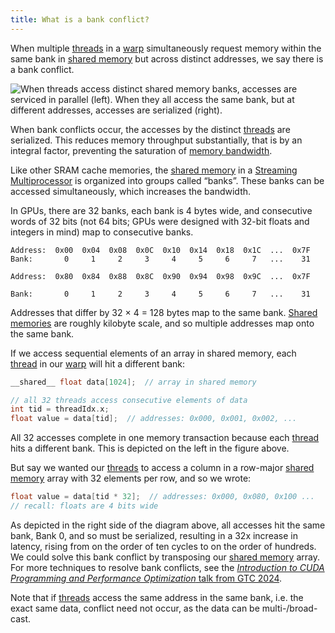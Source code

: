 ```yaml
---
title: What is a bank conflict?
---
```


When multiple [threads](https://modal.com/gpu-glossary/device-software/thread) in a [warp](https://modal.com/gpu-glossary/device-software/warp) simultaneously request memory within the same bank in [shared memory](https://modal.com/gpu-glossary/device-software/shared-memory) but across distinct addresses, we say there is a bank conflict.

![When [threads](https://modal.com/gpu-glossary/device-software/thread) access distinct [shared memory](https://modal.com/gpu-glossary/device-software/shared-memory) banks, accesses are serviced in parallel (left). When they all access the same bank, but at different addresses, accesses are serialized (right).](GPU%20Performance%20Glossary%202251e7f1694980bd93e4f67a75c6e489/terminal-bank-conflict.png)

When bank conflicts occur, the accesses by the distinct [threads](https://modal.com/gpu-glossary/device-software/thread) are serialized. This reduces memory throughput substantially, that is by an integral factor, preventing the saturation of [memory bandwidth](https://www.notion.so/GPU-Performance-Glossary-2251e7f1694980bd93e4f67a75c6e489?pvs=21).

Like other SRAM cache memories, the [shared memory](https://modal.com/gpu-glossary/device-software/shared-memory) in a [Streaming Multiprocessor](https://modal.com/gpu-glossary/device-hardware/streaming-multiprocessor) is organized into groups called “banks”. These banks can be accessed simultaneously, which increases the bandwidth.

In GPUs, there are 32 banks, each bank is 4 bytes wide, and consecutive words of 32 bits (not 64 bits; GPUs were designed with 32-bit floats and integers in mind) map to consecutive banks.

```
Address:  0x00  0x04  0x08  0x0C  0x10  0x14  0x18  0x1C  ...  0x7F
Bank:       0     1     2     3     4     5     6     7   ...    31

Address:  0x80  0x84  0x88  0x8C  0x90  0x94  0x98  0x9C  ...  0x7F

Bank:       0     1     2     3     4     5     6     7   ...    31
```

Addresses that differ by 32 × 4 = 128 bytes map to the same bank. [Shared memories](https://modal.com/gpu-glossary/device-software/shared-memory) are roughly kilobyte scale, and so multiple addresses map onto the same bank.

If we access sequential elements of an array in shared memory, each [thread](https://modal.com/gpu-glossary/device-software/thread) in our [warp](https://modal.com/gpu-glossary/device-software/warp) will hit a different bank:

```cpp
__shared__ float data[1024];  // array in shared memory

// all 32 threads access consecutive elements of data
int tid = threadIdx.x;
float value = data[tid];  // addresses: 0x000, 0x001, 0x002, ...
```

All 32 accesses complete in one memory transaction because each [thread](https://modal.com/gpu-glossary/device-software/thread) hits a different bank. This is depicted on the left in the figure above.

But say we wanted our [threads](https://modal.com/gpu-glossary/device-software/thread) to access a column in a row-major [shared memory](https://modal.com/gpu-glossary/device-software/shared-memory) array with 32 elements per row, and so we wrote:

```cpp
float value = data[tid * 32];  // addresses: 0x000, 0x080, 0x100 ...
// recall: floats are 4 bits wide
```

As depicted in the right side of the diagram above, all accesses hit the same bank, Bank 0, and so must be serialized, resulting in a 32x increase in latency, rising from on the order of ten cycles to on the order of hundreds. We could solve this bank conflict by transposing our [shared memory](https://modal.com/gpu-glossary/device-software/shared-memory) array. For more techniques to resolve bank conflicts, see the [*Introduction to CUDA Programming and Performance Optimization* talk from GTC 2024](https://www.nvidia.com/en-us/on-demand/session/gtc24-s62191/).

Note that if [threads](https://modal.com/gpu-glossary/device-software/thread) access the same address in the same bank, i.e. the exact same data, conflict need not occur, as the data can be multi-/broad-cast.
